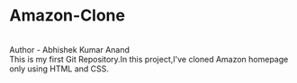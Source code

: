 # Amazon-Clone
<br/>
Author - Abhishek Kumar Anand
<br/>
This is my first Git Repository.In this project,I've cloned Amazon homepage only using HTML and CSS.
